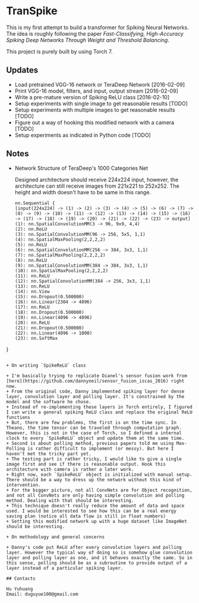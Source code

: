 # TranSpike

This is my first attempt to build a transformer for Spiking Neural Networks.
The idea is roughly following the paper *Fast-Classifying, High-Accuracy Spiking Deep Networks Through Weight and Threshold Balancing*.

This project is purely built by using Torch 7.

## Updates

+ Load pretrained VGG-16 network or TeraDeep Network [2016-02-09]
+ Print VGG-16 model, filters, and input, output stream [2016-02-09]
+ Write a pre-mature version of Spiking ReLU class [2016-02-10]
+ Setup experiments with single image to get reasonable results [TODO]
+ Setup experiments with multiple images to get reasonable results [TODO]
+ Figure out a way of hooking this modified network with a camera [TODO]
+ Setup experiments as indicated in Python code [TODO]

## Notes

+ Network Structure of TeraDeep's 1000 Categories Net

   Designed architecture should receive 224x224 input, however, the architecture can still receive images from 221x221 to 252x252.
   The height and width doesn't have to be same in this range.

   ```
   nn.Sequential {
  [input(224x224) -> (1) -> (2) -> (3) -> (4) -> (5) -> (6) -> (7) -> (8) -> (9) -> (10) -> (11) -> (12) -> (13) -> (14) -> (15) -> (16) -> (17) -> (18) -> (19) -> (20) -> (21) -> (22) -> (23) -> output]
  (1): nn.SpatialConvolutionMM(3 -> 96, 9x9, 4,4)
  (2): nn.ReLU
  (3): nn.SpatialConvolutionMM(96 -> 256, 5x5, 1,1)
  (4): nn.SpatialMaxPooling(2,2,2,2)
  (5): nn.ReLU
  (6): nn.SpatialConvolutionMM(256 -> 384, 3x3, 1,1)
  (7): nn.SpatialMaxPooling(2,2,2,2)
  (8): nn.ReLU
  (9): nn.SpatialConvolutionMM(384 -> 384, 3x3, 1,1)
  (10): nn.SpatialMaxPooling(2,2,2,2)
  (11): nn.ReLU
  (12): nn.SpatialConvolutionMM(384 -> 256, 3x3, 1,1)
  (13): nn.ReLU
  (14): nn.View
  (15): nn.Dropout(0.500000)
  (16): nn.Linear(2304 -> 4096)
  (17): nn.ReLU
  (18): nn.Dropout(0.500000)
  (19): nn.Linear(4096 -> 4096)
  (20): nn.ReLU
  (21): nn.Dropout(0.500000)
  (22): nn.Linear(4096 -> 1000)
  (23): nn.SoftMax
}
   ```

+ On writing `SpikeReLU` class

   + I'm basically trying to replicate Dianel's sensor fusion work from [here](https://github.com/dannyneil/sensor_fusion_iscas_2016) right now.
   + From the original code, Danny implemented spiking layer for dense layer, convolution layer and polling layer. It's constrained by the model and the software he chose.
   + Instead of re-implementing these layers in Torch entirely, I figured I can write a general spiking ReLU class and replace the original ReLU functions
   + But, there are few problems, the first is on the time sync. In Theano, the time tensor can be traveled through computation graph. However, this is not in the case of Torch, so I defined a internal clock to every `SpikeReLU` object and update them at the same time.
   + Second is about polling method, previous papers told me using Max-Polling is rather difficult to implement (or messy). But here I haven't met the tricky part yet.
   + The testing part is rather tricky, I would like to give a single image first and see if there is reasonable output. Hook this architecture with camera is rather a later work.  
   + Right now, each `SpikeReLU` object is initialized with manual setup. There should be a way to dress up the network without this kind of intervention.
   + For the bigger picture, not all ConvNets are for Object recognition, and not all ConvNets are only having simple convolution and polling method. Dealing with that should be interesting.
   + This technique doesn't really reduce the amount of data and space used. I would be interested to see how this can be a real energy saving plan (notice all data flow is still in float numbers) 
   + Setting this modified network up with a huge dataset like ImageNet should be interesting.
   
+ On methodology and general concerns

   + Danny's code put ReLU after every convolution layers and polling layer. However the typical way of doing so is somehow glue convolution layer and polling layer as one, and it behaves exactly the same. So in this sense, polling should be as a subroutine to provide output of a layer instead of a particular spiking layer.

## Contacts

Hu Yuhuang  
Email: duguyue100@gmail.com
